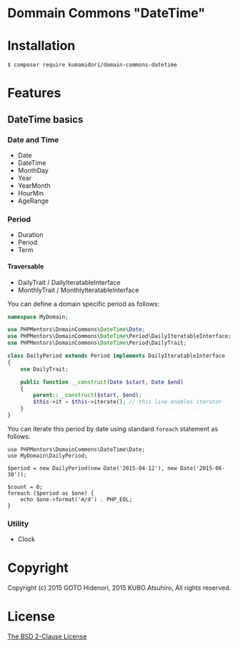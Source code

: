 # Dommain Commons "DateTime" 

# Installation

```
$ composer require kumamidori/domain-commons-datetime
```

# Features

## DateTime basics

### Date and Time

- Date
- DateTime
- MonthDay
- Year
- YearMonth
- HourMin
- AgeRange

### Period

- Duration
- Period
- Term

#### Traversable

- DailyTrait / DailyIteratableInterface
- MonthlyTrait / MonthlyIteratableInterface

You can define a domain specific period as follows:

```php
namespace MyDomain;

use PHPMentors\DomainCommons\DateTime\Date;
use PHPMentors\DomainCommons\DateTime\Period\DailyIteratableInterface;
use PHPMentors\DomainCommons\DateTime\Period\DailyTrait;

class DailyPeriod extends Period implements DailyIteratableInterface
{
    use DailyTrait;

    public function __construct(Date $start, Date $end)
    {
        parent::__construct($start, $end);
        $this->it = $this->iterate(); // this line enables iterator
    }
}
```

You can iterate this period by date using standard `foreach` statement as follows:

```
use PHPMentors\DomainCommons\DateTime\Date;
use MyDomain\DailyPeriod;

$period = new DailyPeriod(new Date('2015-04-12'), new Date('2015-06-30'));

$count = 0;
foreach ($period as $one) {
    echo $one->format('m/d') . PHP_EOL;
}
```

### Utility

- Clock

# Copyright

Copyright (c) 2015 GOTO Hidenori, 2015 KUBO Atsuhiro, All rights reserved.

# License

[The BSD 2-Clause License](http://opensource.org/licenses/BSD-2-Clause)
